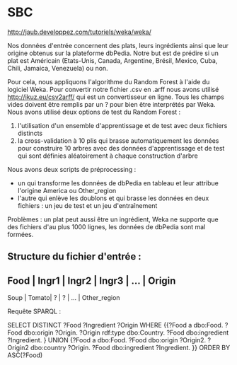 # SBC

http://jaub.developpez.com/tutoriels/weka/weka/

Nos données d'entrée concernent des plats, leurs ingrédients ainsi que leur origine obtenus sur la plateforme dbPedia.
Notre but est de prédire si un plat est Américain (Etats-Unis, Canada, Argentine, Brésil, Mexico, Cuba, Chili, Jamaica, Venezuela) ou non.

Pour cela, nous appliquons l'algorithme du Random Forest à l'aide du logiciel Weka. Pour convertir notre fichier .csv en .arff nous avons utilisé http://ikuz.eu/csv2arff/ qui est un convertisseur en ligne. Tous les champs vides doivent être remplis par un ? pour bien être interprétés par Weka.
Nous avons utilisé deux options de test du Random Forest : 
1) l'utilisation d'un ensemble d'apprentissage et de test avec deux fichiers distincts
2) la cross-validation à 10 plis qui brasse automatiquement les données pour construire 10 arbres avec des données d'apprentissage et de test qui sont définies aléatoirement à chaque construction d'arbre

Nous avons deux scripts de préprocessing :
- un qui transforme les données de dbPedia en tableau et leur attribue l'origine America ou Other_region
- l'autre qui enlève les doublons et qui brasse les données en deux fichiers : un jeu de test et un jeu d'entraînement

Problèmes : un plat peut aussi être un ingrédient, Weka ne supporte que des fichiers d'au plus 1000 lignes, les données de dbPedia sont mal formées.

Structure du fichier d'entrée :
--------------------------------------------------
Food | Ingr1 | Ingr2 | Ingr3 | ... | Origin
--------------------------------------------------
Soup | Tomato|   ?   |   ?   | ... | Other_region


Requête SPARQL :

SELECT DISTINCT ?Food ?Ingredient ?Origin
WHERE {{?Food a dbo:Food.
?Food dbo:origin ?Origin.
?Origin rdf:type dbo:Country.
?Food dbo:ingredient ?Ingredient.
}
UNION {?Food a dbo:Food.
?Food dbo:origin ?Origin2.
?Origin2 dbo:country ?Origin.
?Food dbo:ingredient ?Ingredient.
}}
ORDER BY ASC(?Food)